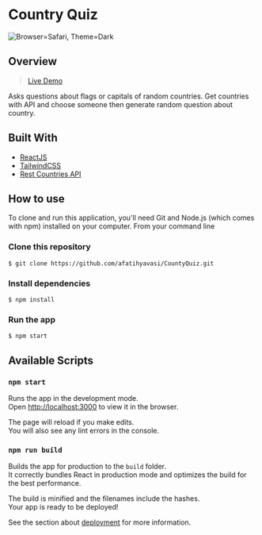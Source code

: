 # Country Quiz

![Browser=Safari, Theme=Dark](https://user-images.githubusercontent.com/22716658/113213968-82555900-9281-11eb-8b3b-6a94a40a8636.png)

## Overview
> [Live Demo](http://afatihyavasi.me/CountryQuiz/)<br>

Asks questions about flags or capitals of random countries. Get countries with API and choose someone then generate random question about country.


## Built With
- [ReactJS](https://reactjs.org/)
- [TailwindCSS](https://tailwindcss.com/)
- [Rest Countries API](https://restcountries.eu/)

## How to use 

To clone and run this application, you'll need Git and Node.js (which comes with npm) installed on your computer. From your command line


### Clone this repository
```$ git clone https://github.com/afatihyavasi/CountyQuiz.git```

### Install dependencies
```$ npm install```

### Run the app
```$ npm start```


## Available Scripts

### `npm start`

Runs the app in the development mode.\
Open [http://localhost:3000](http://localhost:3000) to view it in the browser.

The page will reload if you make edits.\
You will also see any lint errors in the console.

### `npm run build`

Builds the app for production to the `build` folder.\
It correctly bundles React in production mode and optimizes the build for the best performance.

The build is minified and the filenames include the hashes.\
Your app is ready to be deployed!

See the section about [deployment](https://facebook.github.io/create-react-app/docs/deployment) for more information.
